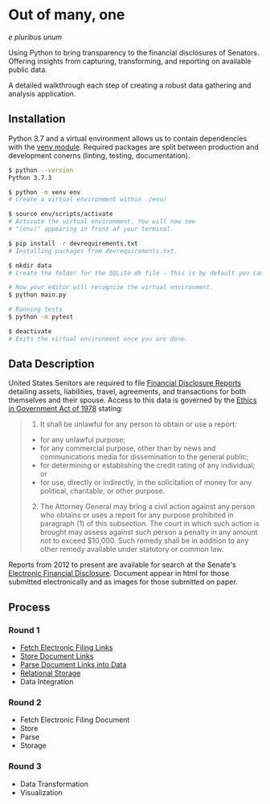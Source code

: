 # Out of many, one

_e pluribus unum_

Using Python to bring transparency to the financial disclosures of Senators. Offering insights from capturing, transforming, and reporting on available public data.

A detailed walkthrough each step of creating a robust data gathering and analysis application.

## Installation

Python 3.7 and a virtual environment allows us to contain dependencies with the [venv module](https://docs.python.org/3.7/library/venv.html). Required packages are split between production and development conerns (linting, testing, documentation).

```bash
$ python --version
Python 3.7.3

$ python -m venv env
# Create a virtual environment within ./env/

$ source env/scripts/activate
# Activate the virtual environment. You will now see
# "(env)" appearing in front of your terminal.

$ pip install -r devrequirements.txt
# Installing packages from devrequirements.txt.

$ mkdir data
# Create the folder for the SQLite db file - This is by default you can change the location in the Storage module

# Now your editor will recognize the virtual environment.
$ python main.py

# Running tests
$ python -m pytest

$ deactivate
# Exits the virtual environment once you are done.
```

## Data Description

United States Senitors are required to file [Financial Disclosure Reports](https://www.ethics.senate.gov/public/index.cfm/financialdisclosure) detailing assets, liabilities, travel, agreements, and transactions for both themselves and their spouse. Access to this data is governed by the [Ethics in Government Act of 1978](https://legcounsel.house.gov/Comps/Ethics%20In%20Government%20Act%20Of%201978.pdf) stating:

> 1.  It shall be unlawful for any person to obtain or use a report:
>    - for any unlawful purpose;
>    - for any commercial purpose, other than by news and communications media for dissemination to the general public;
>    - for determining or establishing the credit rating of any individual; or
>    - for use, directly or indirectly, in the solicitation of money for any political, charitable, or other purpose.
> 2.  The Attorney General may bring a civil action against any person who obtains or uses a report for any purpose prohibited in paragraph (1) of this subsection. The court in which such action is brought may assess against such person a penalty in any amount not to exceed \$10,000. Such remedy shall be in addition to any other remedy available under statutory or common law.

Reports from 2012 to present are available for search at the Senate's [Electronic Financial Disclosure](https://efdsearch.senate.gov/search/home/). Document appear in html for those submitted electronically and as images for those submitted on paper.

## Process

### Round 1

- [Fetch Electronic Filing Links](./Process_01_Fetch.md)
- [Store Document Links](./Process_02_Store_Document_Links.md)
- [Parse Document Links into Data](./Process_03_Parse.md)
- [Relational Storage](./Process_04_Relational_Storage.md)
- Data Integration

### Round 2

- Fetch Electronic Filing Document
- Store
- Parse
- Storage

### Round 3

- Data Transformation
- Visualization

